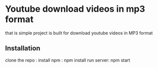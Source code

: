 # Youtube download videos in mp3 format
that is simple project is built for download youtube videos in MP3 format


## Installation
clone the repo : 
install npm : npm install
run server: npm start
